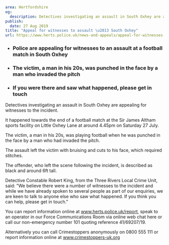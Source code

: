 ```yaml
area: Hertfordshire
og:
  description: Detectives investigating an assault in South Oxhey are appealing for witnesses to the incident.
publish:
  date: 27 Aug 2019
title: "Appeal for witnesses to assault \u2013 South Oxhey"
url: https://www.herts.police.uk/news-and-appeals/appeal-for-witnesses-to-assault-south-oxhey-0677
```

* ### Police are appealing for witnesses to an assault at a football match in South Oxhey

 * ### The victim, a man in his 20s, was punched in the face by a man who invaded the pitch

 * ### If you were there and saw what happened, please get in touch

Detectives investigating an assault in South Oxhey are appealing for witnesses to the incident.

It happened towards the end of a football match at the Sir James Altham sports facility on Little Oxhey Lane at around 4.45pm on Saturday 27 July.

The victim, a man in his 20s, was playing football when he was punched in the face by a man who had invaded the pitch.

The assault left the victim with bruising and cuts to his face, which required stitches.

The offender, who left the scene following the incident, is described as black and around 6ft tall.

Detective Constable Robert King, from the Three Rivers Local Crime Unit, said: "We believe there were a number of witnesses to the incident and while we have already spoken to several people as part of our enquiries, we are keen to talk to anyone else who saw what happened. If you think you can help, please get in touch."

You can report information online at www.herts.police.uk/report, speak to an operator in our Force Communications Room via online web chat here or call our non-emergency number 101 quoting reference 41/69207/19.

Alternatively you can call Crimestoppers anonymously on 0800 555 111 or report information online at www.crimestoppers-uk.org

